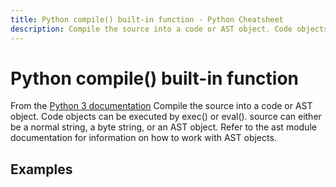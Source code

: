 ```yaml
---
title: Python compile() built-in function - Python Cheatsheet
description: Compile the source into a code or AST object. Code objects can be executed by exec() or eval(). source can either be a normal string, a byte string, or an AST object. Refer to the ast module documentation for information on how to work with AST objects.
---
```


# Python compile() built-in function

<base-disclaimer>
  <base-disclaimer-title>
    From the <a target="_blank" href="https://docs.python.org/3/library/functions.html#compile">Python 3 documentation</a>
  </base-disclaimer-title>
  <base-disclaimer-content>
   Compile the source into a code or AST object. Code objects can be executed by exec() or eval(). source can either be a normal string, a byte string, or an AST object. Refer to the ast module documentation for information on how to work with AST objects.
  </base-disclaimer-content>
</base-disclaimer>

## Examples

<!-- remove this tag to start editing this page -->
<empty-section />
<!-- remove this tag to start editing this page -->
